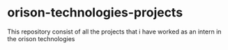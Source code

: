 # orison-technologies-projects
This repository consist of all the projects that i have worked as an intern in the orison technologies
